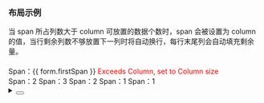 ### 布局示例

当 <yc-tag>span</yc-tag> 所占列数大于 <yc-tag>column</yc-tag> 可放置的数据个数时，<yc-tag>span</yc-tag> 会被设置为 <yc-tag>column</yc-tag> 的值，当行剩余列数不够放置下一列时将自动换行，每行末尾列会自动填充剩余量。

<div class="cell-demo vp-raw">
  <yc-form
    :model="form"
    auto-label-width>
    <yc-form-item label="size">
      <yc-radio-group
        v-model="form.size"
        type="button"
        :options="sizeOptions" />
    </yc-form-item>
    <yc-form-item label="layout">
      <yc-radio-group
        v-model="form.layout"
        type="button"
        :options="layoutOptions" />
    </yc-form-item>
    <yc-form-item label="table-layout">
      <yc-radio-group
        v-model="form.tableLayout"
        type="button"
        :options="['auto', 'fixed']" />
    </yc-form-item>
    <yc-form-item label="column">
      <yc-radio-group
        v-model="form.column"
        type="button"
        :options="columnOptions" />
    </yc-form-item>
    <yc-form-item label="firstSpan">
      <yc-radio-group
        v-model="form.firstSpan"
        type="button"
        :options="firstSpanOptions" />
    </yc-form-item>
  </yc-form>
  <div style="margin-top: 20px">
    <yc-descriptions
      title="Layout Example"
      :size="form.size"
      :column="form.column"
      :layout="form.layout"
      :table-layout="form.tableLayout"
      bordered>
      <yc-descriptions-item
        label="Item1"
        :span="form.firstSpan">
        <div>
          Span：{{ form.firstSpan }}
          <span
            v-if="form.firstSpan > form.column"
            style="color: red;">
            Exceeds Column, set to Column size
          </span>
        </div>
      </yc-descriptions-item>
      <yc-descriptions-item
        label="Item2"
        :span="2"
        >Span：2</yc-descriptions-item
      >
      <yc-descriptions-item
        label="Item3"
        :span="3"
        >Span：3</yc-descriptions-item
      >
      <yc-descriptions-item
        label="Item4"
        :span="2"
        >Span：2</yc-descriptions-item
      >
      <yc-descriptions-item
        label="Item5"
        :span="1"
        >Span：1</yc-descriptions-item
      >
      <yc-descriptions-item
        label="Item6"
        :span="1"
        >Span：1</yc-descriptions-item
      >
    </yc-descriptions>
  </div>
</div>

<script setup>
import { reactive } from 'vue';
import { Form as YcForm, FormItem as YcFormItem } from '@arco-design/web-vue';
const form = reactive({
  size: 'medium',
  layout: 'horizontal',
  column: 4,
  tableLayout: 'auto',
  firstSpan: 2,
});
const layoutOptions = [
  'horizontal',
  'inline-horizontal',
  'vertical',
  'inline-vertical',
];
const columnOptions = [1, 2, 3, 4, 5];
const firstSpanOptions = [1, 2, 3, 4, 5];
const sizeOptions = ['mini', 'small', 'medium', 'large'];
</script>

<details>
<summary>
 <button class="code-btn"  >
    <icon-code />
 </button>
</summary>

```vue
<template>
  <yc-form
    :model="form"
    auto-label-width>
    <yc-form-item label="size">
      <yc-radio-group
        v-model="form.size"
        type="button"
        :options="sizeOptions" />
    </yc-form-item>

    <yc-form-item label="layout">
      <yc-radio-group
        v-model="form.layout"
        type="button"
        :options="layoutOptions" />
    </yc-form-item>

    <yc-form-item label="table-layout">
      <yc-radio-group
        v-model="form.tableLayout"
        type="button"
        :options="['auto', 'fixed']" />
    </yc-form-item>

    <yc-form-item label="column">
      <yc-radio-group
        v-model="form.column"
        type="button"
        :options="columnOptions" />
    </yc-form-item>

    <yc-form-item label="firstSpan">
      <yc-radio-group
        v-model="form.firstSpan"
        type="button"
        :options="firstSpanOptions" />
    </yc-form-item>
  </yc-form>
  <div style="margin-top: 20px">
    <yc-descriptions
      title="Layout Example"
      :size="form.size"
      :column="form.column"
      :layout="form.layout"
      :table-layout="form.tableLayout"
      bordered>
      <yc-descriptions-item
        label="Item1"
        :span="form.firstSpan">
        <div>
          Span：{{ form.firstSpan }}
          <span
            v-if="form.firstSpan > form.column"
            style="color: red;">
            Exceeds Column, set to Column size
          </span>
        </div>
      </yc-descriptions-item>
      <yc-descriptions-item
        label="Item2"
        :span="2"
        >Span：2</yc-descriptions-item
      >
      <yc-descriptions-item
        label="Item3"
        :span="3"
        >Span：3</yc-descriptions-item
      >
      <yc-descriptions-item
        label="Item4"
        :span="2"
        >Span：2</yc-descriptions-item
      >
      <yc-descriptions-item
        label="Item5"
        :span="1"
        >Span：1</yc-descriptions-item
      >
      <yc-descriptions-item
        label="Item6"
        :span="1"
        >Span：1</yc-descriptions-item
      >
    </yc-descriptions>
  </div>
</template>

<script setup>
import { reactive } from 'vue';
import { Form as YcForm, FormItem as YcFormItem } from '@arco-design/web-vue';
const form = reactive({
  size: 'medium',
  layout: 'horizontal',
  column: 4,
  tableLayout: 'auto',
  firstSpan: 2,
});
const layoutOptions = [
  'horizontal',
  'inline-horizontal',
  'vertical',
  'inline-vertical',
];
const columnOptions = [1, 2, 3, 4, 5];
const firstSpanOptions = [1, 2, 3, 4, 5];
const sizeOptions = ['mini', 'small', 'medium', 'large'];
</script>
```

</details>
